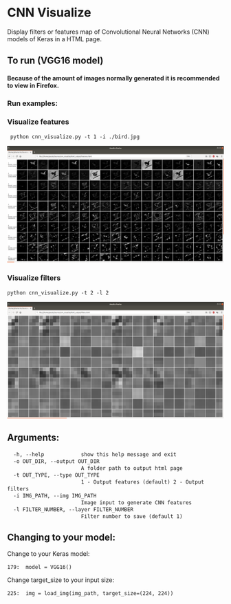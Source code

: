 # CNN Visualize
Display filters or features map of Convolutional Neural Networks (CNN) models of Keras in a HTML page.

## To run (VGG16 model)

#### Because of the amount of images normally generated it is recommended to view in Firefox.

### Run examples:

### Visualize features
```
 python cnn_visualize.py -t 1 -i ./bird.jpg
 ```

![Features](https://raw.githubusercontent.com/paulojamorim/cnn_visualize/master/img_features.png)

### Visualize filters

```
python cnn_visualize.py -t 2 -l 2

```
![Filters](https://raw.githubusercontent.com/paulojamorim/cnn_visualize/master/img_filters.png)

## Arguments:

```
  -h, --help            show this help message and exit
  -o OUT_DIR, --output OUT_DIR
                        A folder path to output html page
  -t OUT_TYPE, --type OUT_TYPE
                        1 - Output features (default) 2 - Output filters
  -i IMG_PATH, --img IMG_PATH
                        Image input to generate CNN features
  -l FILTER_NUMBER, --layer FILTER_NUMBER
                        Filter number to save (default 1)
```

## Changing to your model:

Change to your Keras model:

```
179:  model = VGG16()
```
Change target_size to your input size:

```
225:  img = load_img(img_path, target_size=(224, 224))
```
